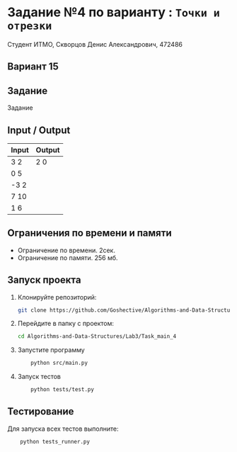 # Задание №4 по варианту : `Точки и отрезки`
Студент ИТМО,  Скворцов Денис Александрович, 472486

## Вариант 15

## Задание 
Задание 

## Input / Output 

| Input    | Output   |
|----------|----------|
|3 2      |2 0        | 
|0 5      |            | 
|-3 2      |            | 
|7 10      |            | 
|1 6      |            | 

## Ограничения по времени и памяти

- Ограничение по времени. 2сек.
- Ограничение по памяти. 256 мб.


## Запуск проекта
1. Клонируйте репозиторий:
   ```bash
   git clone https://github.com/Goshective/Algorithms-and-Data-Structures
   ```
2. Перейдите в папку с проектом:
   ```bash
   cd Algorithms-and-Data-Structures/Lab3/Task_main_4
   ```

3. Запустите программу
    ```bash
        python src/main.py
    ```

4. Запуск тестов
    ```bash
        python tests/test.py
    ```

## Тестирование
Для запуска всех тестов выполните:
```bash
    python tests_runner.py
```